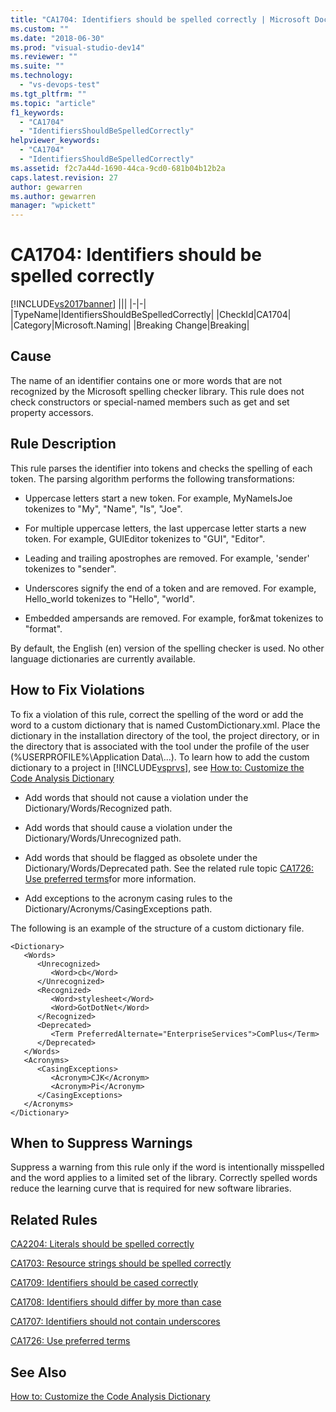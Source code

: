 ```yaml
---
title: "CA1704: Identifiers should be spelled correctly | Microsoft Docs"
ms.custom: ""
ms.date: "2018-06-30"
ms.prod: "visual-studio-dev14"
ms.reviewer: ""
ms.suite: ""
ms.technology:
  - "vs-devops-test"
ms.tgt_pltfrm: ""
ms.topic: "article"
f1_keywords:
  - "CA1704"
  - "IdentifiersShouldBeSpelledCorrectly"
helpviewer_keywords:
  - "CA1704"
  - "IdentifiersShouldBeSpelledCorrectly"
ms.assetid: f2c7a44d-1690-44ca-9cd0-681b04b12b2a
caps.latest.revision: 27
author: gewarren
ms.author: gewarren
manager: "wpickett"
---
```

# CA1704: Identifiers should be spelled correctly
[!INCLUDE[vs2017banner](../includes/vs2017banner.md)]
|||
|-|-|
|TypeName|IdentifiersShouldBeSpelledCorrectly|
|CheckId|CA1704|
|Category|Microsoft.Naming|
|Breaking Change|Breaking|

## Cause
 The name of an identifier contains one or more words that are not recognized by the Microsoft spelling checker library. This rule does not check constructors or special-named members such as get and set property accessors.

## Rule Description
 This rule parses the identifier into tokens and checks the spelling of each token. The parsing algorithm performs the following transformations:

-   Uppercase letters start a new token. For example, MyNameIsJoe tokenizes to "My", "Name", "Is", "Joe".

-   For multiple uppercase letters, the last uppercase letter starts a new token. For example, GUIEditor tokenizes to "GUI", "Editor".

-   Leading and trailing apostrophes are removed. For example, 'sender' tokenizes to "sender".

-   Underscores signify the end of a token and are removed. For example, Hello_world tokenizes to "Hello", "world".

-   Embedded ampersands are removed. For example, for&mat tokenizes to "format".

 By default, the English (en) version of the spelling checker is used. No other language dictionaries are currently available.

## How to Fix Violations
 To fix a violation of this rule, correct the spelling of the word or add the word to a custom dictionary that is named CustomDictionary.xml. Place the dictionary in the installation directory of the tool, the project directory, or in the directory that is associated with the tool under the profile of the user (%USERPROFILE%\Application Data\\...). To learn how to add the custom dictionary to a project in [!INCLUDE[vsprvs](../includes/vsprvs-md.md)], see [How to: Customize the Code Analysis Dictionary](../code-quality/how-to-customize-the-code-analysis-dictionary.md)

-   Add words that should not cause a violation under the Dictionary/Words/Recognized path.

-   Add words that should cause a violation under the Dictionary/Words/Unrecognized path.

-   Add words that should be flagged as obsolete under the Dictionary/Words/Deprecated path. See the related rule topic [CA1726: Use preferred terms](../code-quality/ca1726-use-preferred-terms.md)for more information.

-   Add exceptions to the acronym casing rules to the Dictionary/Acronyms/CasingExceptions path.

 The following is an example of the structure of a custom dictionary file.

```
<Dictionary>
   <Words>
      <Unrecognized>
         <Word>cb</Word>
      </Unrecognized>
      <Recognized>
         <Word>stylesheet</Word>
         <Word>GotDotNet</Word>
      </Recognized>
      <Deprecated>
         <Term PreferredAlternate="EnterpriseServices">ComPlus</Term>
      </Deprecated>
   </Words>
   <Acronyms>
      <CasingExceptions>
         <Acronym>CJK</Acronym>
         <Acronym>Pi</Acronym>
      </CasingExceptions>
   </Acronyms>
</Dictionary>
```

## When to Suppress Warnings
 Suppress a warning from this rule only if the word is intentionally misspelled and the word applies to a limited set of the library. Correctly spelled words reduce the learning curve that is required for new software libraries.

## Related Rules
 [CA2204: Literals should be spelled correctly](../code-quality/ca2204-literals-should-be-spelled-correctly.md)

 [CA1703: Resource strings should be spelled correctly](../code-quality/ca1703-resource-strings-should-be-spelled-correctly.md)

 [CA1709: Identifiers should be cased correctly](../code-quality/ca1709-identifiers-should-be-cased-correctly.md)

 [CA1708: Identifiers should differ by more than case](../code-quality/ca1708-identifiers-should-differ-by-more-than-case.md)

 [CA1707: Identifiers should not contain underscores](../code-quality/ca1707-identifiers-should-not-contain-underscores.md)

 [CA1726: Use preferred terms](../code-quality/ca1726-use-preferred-terms.md)

## See Also
 [How to: Customize the Code Analysis Dictionary](../code-quality/how-to-customize-the-code-analysis-dictionary.md)



